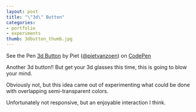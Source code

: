 ```yaml
---
layout: post
title: "\"3d\" Button"
categories:
- portfolio
- experiments
thumb: 3dbutton_thumb.jpg
---
```


<p data-height="268" data-theme-id="0" data-slug-hash="HtiAG" data-user="pietvanzoen" data-default-tab="result" class='codepen'>See the Pen <a href='http://codepen.io/pietvanzoen/pen/HtiAG'>3d Button</a> by Piet (<a href='http://codepen.io/pietvanzoen'>@pietvanzoen</a>) on <a href='http://codepen.io'>CodePen</a></p>
<script async src="//codepen.io/assets/embed/ei.js"></script>

Another 3d button!! But get your 3d glasses this time, this is going to blow your mind. 

Obviously not, but this idea came out of experimenting what could be done with overlapping semi-transparent colors. 

Unfortunately not responsive, but an enjoyable interaction I think. 
